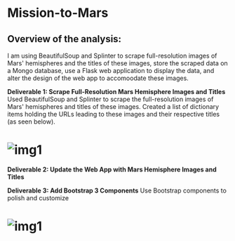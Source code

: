 # Mission-to-Mars

## Overview of the analysis:


I am using BeautifulSoup and Splinter to scrape full-resolution images of Mars' hemispheres and the titles of these images, store the scraped data on a Mongo database, use a Flask web application to display the data, and alter the design of the web app to accomoodate these images. 

**Deliverable 1: Scrape Full-Resolution Mars Hemisphere Images and Titles**
Used BeautifulSoup and Splinter to scrape the full-resolution images of Mars' hemispheres and titles of these images. Created a list of dictionary items holding the URLs leading to these images and their respective titles (as seen below). 

# ![img1]()

**Deliverable 2: Update the Web App with Mars Hemisphere Images and Titles**



**Deliverable 3: Add Bootstrap 3 Components**
Use Bootstrap components to polish and customize

# ![img1]()
